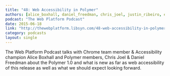 ```yaml
---
title: "48: Web Accessibility in Polymer"
authors: [alice_boxhall, daniel_freedman, chris_joel, justin_ribeiro, erik_isaksen]
podcast: "The Web Platform Podcast"
date: 2015-06-18
link: "http://thewebplatform.libsyn.com/48-web-accessibility-in-polymer"
category: podcasts
layout: single
---
```


The Web Platform Podcast talks with Chrome team member & Accessibility champion Alice Boxhall and Polymer members,
Chris Joel & Daniel Freedman about the Polymer 1.0 and what is new as far as web accessibility of this release as well
as what we should expect looking forward.
